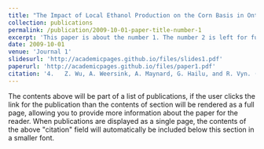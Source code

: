 ```yaml
---
title: "The Impact of Local Ethanol Production on the Corn Basis in Ontario"
collection: publications
permalink: /publication/2009-10-01-paper-title-number-1
excerpt: 'This paper is about the number 1. The number 2 is left for future work.'
date: 2009-10-01
venue: 'Journal 1'
slidesurl: 'http://academicpages.github.io/files/slides1.pdf'
paperurl: 'http://academicpages.github.io/files/paper1.pdf'
citation: '4.	Z. Wu, A. Weersink, A. Maynard, G. Hailu, and R. Vyn. (2017). &quot;The Impact of Local Ethanol Production on the Corn Basis in Ontario.&quot; <i>Canadian Journal of Agricultural Economics</i>. 65(3).'
---
```


The contents above will be part of a list of publications, if the user clicks the link for the publication than the contents of section will be rendered as a full page, allowing you to provide more information about the paper for the reader. When publications are displayed as a single page, the contents of the above "citation" field will automatically be included below this section in a smaller font.

